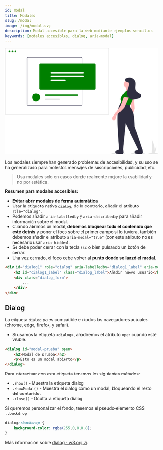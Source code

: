 ```yaml
---
id: modal
title: Modales
slug: /modal
image: /img/modal.svg
description: Modal accesible para la web mediante ejemplos sencillos
keywords: [modales accesibles, dialog, aria-modal]
---
```


<img src="/img/modal.svg" alt="" />

Los modales siempre han generado problemas de accesibilidad, y su uso se ha generalizado para molestos mensajes de suscripciones, publicidad, etc.

> Usa modales solo en casos donde realmente mejore la usabilidad y no por estética.

**Resumen para modales accesibles:**

- **Evitar abrir modales de forma automática**,
- Usar la etiqueta nativa [`dialog`](#dialog), de lo contrario, añadir el atributo `role="dialog"`.
- Podemos añadir `aria-labelledby` y `aria-describedby` para añadir información sobre el modal.
- Cuando abrimos un modal, **debemos bloquear todo el contenido que esté detrás** y poner el foco sobre el primer campo si lo tuviera, también debemos añadir el atributo `aria-modal="true"` (con este atributo no es necesario usar `aria-hidden`).
- Se debe poder cerrar con la tecla `Esc` o bien pulsando un botón de cerrar.
- Una vez cerrado, el foco debe volver al **punto donde se lanzó el modal**.

```html
<div id="dialog1" role="dialog" aria-labelledby="dialog1_label" aria-modal="true">
    <h2 id="dialog1_label" class="dialog_label">Añadir nuevo usuario</h2>
    <div class="dialog_form">
        ...
    </div>
</div>
```

## Dialog

La etiqueta `dialog` ya es compatible en todos los navegadores actuales (chrome, edge, firefox, y safari).

- Si usamos la etiqueta `<dialog>`, añadiremos el atributo `open` cuando esté visible.

```html
<dialog id="modal-prueba" open>
    <h2>Modal de prueba</h2>
    <p>Esto es un modal abierto</p>
</dialog>
```

Para interactuar con esta etiqueta tenemos los siguientes métodos:

- `.show()` - Muestra la etiqueta dialog
- `.showModal()` - Muestra el dialog como un modal, bloqueando el resto del contenido.
- `.close()` - Oculta la etiqueta dialog

Si queremos personalizar el fondo, tenemos el pseudo-elemento CSS `::backdrop`

```css 
dialog::backdrop {
    background-color: rgba(255,0,0,0.8);
}
```

Más información sobre [dialog - w3.org ↗️](https://www.w3.org/TR/wai-aria-practices/examples/dialog-modal/dialog.html).




